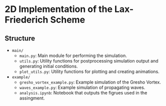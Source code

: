 # 2D Implementation of the Lax-Friederich Scheme

## Structure

 - `main/`
    - `main.py`: Main module for performing the simulation. 
    - `utils.py`: Utility functions for postprocessing simulation output and generating initial conditions. 
    - `plot_utils.py`: Utility functions for plotting and creating animations.
- `example/`
    - `gresho_vortex_example.py`: Example simulation of the Gresho Vortex. 
    - `waves_example.py`: Example simulation of propagating waves.
    - `analysis.ipynb`: Notebook that outputs the figrues used in the assingment. 

